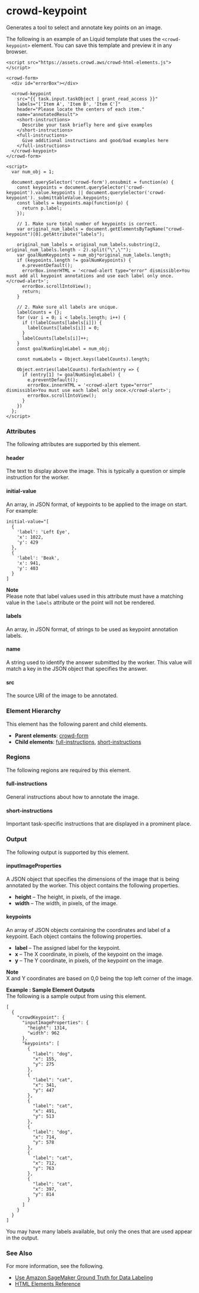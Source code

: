 # crowd\-keypoint<a name="sms-ui-template-crowd-keypoint"></a>

Generates a tool to select and annotate key points on an image\.

The following is an example of an Liquid template that uses the `<crowd-keypoint>` element\. You can save this template and preview it in any browser\.

```
<script src="https://assets.crowd.aws/crowd-html-elements.js"></script>

<crowd-form>
  <div id="errorBox"></div>
   
  <crowd-keypoint
    src="{{ task.input.taskObject | grant_read_access }}"
    labels="['Item A', 'Item B', 'Item C']"        
    header="Please locate the centers of each item."
    name="annotatedResult">
    <short-instructions>
      Describe your task briefly here and give examples
    </short-instructions>
    <full-instructions>
      Give additional instructions and good/bad examples here
    </full-instructions>   
  </crowd-keypoint>
</crowd-form>

<script>
  var num_obj = 1;

  document.querySelector('crowd-form').onsubmit = function(e) {
    const keypoints = document.querySelector('crowd-keypoint').value.keypoints || document.querySelector('crowd-keypoint')._submittableValue.keypoints;
    const labels = keypoints.map(function(p) {
      return p.label;
    });

    // 1. Make sure total number of keypoints is correct.
    var original_num_labels = document.getElementsByTagName("crowd-keypoint")[0].getAttribute("labels");

    original_num_labels = original_num_labels.substring(2, original_num_labels.length - 2).split("\",\"");
    var goalNumKeypoints = num_obj*original_num_labels.length;
    if (keypoints.length != goalNumKeypoints) {
      e.preventDefault();
      errorBox.innerHTML = '<crowd-alert type="error" dismissible>You must add all keypoint annotations and use each label only once.</crowd-alert>';
      errorBox.scrollIntoView();
      return;
    }

    // 2. Make sure all labels are unique.
    labelCounts = {};
    for (var i = 0; i < labels.length; i++) {
      if (!labelCounts[labels[i]]) {
        labelCounts[labels[i]] = 0;
      }
      labelCounts[labels[i]]++;
    }
    const goalNumSingleLabel = num_obj;

    const numLabels = Object.keys(labelCounts).length;

    Object.entries(labelCounts).forEach(entry => {
      if (entry[1] != goalNumSingleLabel) {
        e.preventDefault();
        errorBox.innerHTML = '<crowd-alert type="error" dismissible>You must use each label only once.</crowd-alert>';
        errorBox.scrollIntoView();
      }
    })
  };
</script>
```

### Attributes<a name="keypoint-attributes"></a>

The following attributes are supported by this element\.

#### header<a name="keypoint-attributes-header"></a>

The text to display above the image\. This is typically a question or simple instruction for the worker\.

#### initial\-value<a name="keypoint-attributes-initial"></a>

An array, in JSON format, of keypoints to be applied to the image on start\. For example:

```
initial-value="[
  {
    'label': 'Left Eye',
    'x': 1022,
    'y': 429
  },
  {
    'label': 'Beak',
    'x': 941,
    'y': 403
  }
]
```

**Note**  
Please note that label values used in this attribute must have a matching value in the `labels` attribute or the point will not be rendered\.

#### labels<a name="keypoint-attributes-labels"></a>

An array, in JSON format, of strings to be used as keypoint annotation labels\.

#### name<a name="keypoint-attributes-name"></a>

A string used to identify the answer submitted by the worker\. This value will match a key in the JSON object that specifies the answer\.

#### src<a name="keypoint-attributes-src"></a>

The source URI of the image to be annotated\.

### Element Hierarchy<a name="keypoint-element-hierarchy"></a>

This element has the following parent and child elements\.
+ **Parent elements**: [crowd\-form](sms-ui-template-crowd-form.md)
+ **Child elements**: [full\-instructions](#keypoint-regions-full-instructions), [short\-instructions](#keypoint-regions-short-instructions)

### Regions<a name="keypoint-regions"></a>

The following regions are required by this element\.

#### full\-instructions<a name="keypoint-regions-full-instructions"></a>

General instructions about how to annotate the image\.

#### short\-instructions<a name="keypoint-regions-short-instructions"></a>

Important task\-specific instructions that are displayed in a prominent place\.

### Output<a name="keypoint-output"></a>

The following output is supported by this element\.

#### inputImageProperties<a name="keypoint-output-inputImageProperties"></a>

A JSON object that specifies the dimensions of the image that is being annotated by the worker\. This object contains the following properties\.
+ **height** – The height, in pixels, of the image\.
+ **width** – The width, in pixels, of the image\.

#### keypoints<a name="keypoint-output-keypoints"></a>

An array of JSON objects containing the coordinates and label of a keypoint\. Each object contains the following properties\.
+ **label** – The assigned label for the keypoint\.
+ **x** – The X coordinate, in pixels, of the keypoint on the image\.
+ **y** – The Y coordinate, in pixels, of the keypoint on the image\.

**Note**  
X and Y coordinates are based on 0,0 being the top left corner of the image\.

**Example : Sample Element Outputs**  
The following is a sample output from using this element\.  

```
[
  {
    "crowdKeypoint": {
      "inputImageProperties": {
        "height": 1314,
        "width": 962
      },
      "keypoints": [
        {
          "label": "dog",
          "x": 155,
          "y": 275
        },
        {
          "label": "cat",
          "x": 341,
          "y": 447
        },
        {
          "label": "cat",
          "x": 491,
          "y": 513
        },
        {
          "label": "dog",
          "x": 714,
          "y": 578
        },
        {
          "label": "cat",
          "x": 712,
          "y": 763
        },
        {
          "label": "cat",
          "x": 397,
          "y": 814
        }
      ]
    }
  }
]
```
You may have many labels available, but only the ones that are used appear in the output\.

### See Also<a name="keypoint-see-also"></a>

For more information, see the following\.
+ [Use Amazon SageMaker Ground Truth for Data Labeling](sms.md)
+ [HTML Elements Reference](sms-ui-template-reference.md)
